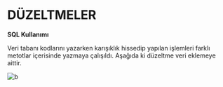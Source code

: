 # DÜZELTMELER #
**SQL Kullanımı**

Veri tabanı kodlarını yazarken karışıklık hissedip yapılan işlemleri farklı metotlar içerisinde yazmaya çalışıldı. Aşağıda ki düzeltme veri eklemeye aittir.

![b](https://user-images.githubusercontent.com/74215861/121728544-15b6d000-caf6-11eb-83dd-8aeedfb5ea79.PNG)

